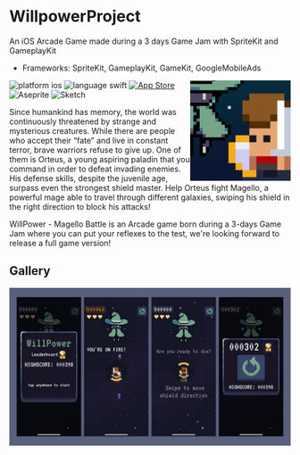 # WillpowerProject
An iOS Arcade Game made during a 3 days Game Jam with SpriteKit and GameplayKit
* Frameworks: SpriteKit, GameplayKit, GameKit, GoogleMobileAds
<img align="right" width="180" height="180" src="icone-AppStore.png">
<p align="left">
<img src="https://img.shields.io/badge/iOS-000000?style=for-the-badge&logo=ios&logoColor=white" alt= "platform ios"/> 
<img src="https://img.shields.io/badge/Swift-FA7343?style=for-the-badge&logo=swift&logoColor=white" alt= "language swift"/> 
<a href="https://apps.apple.com/it/app/willpower-magello-battle/id1615802592?l=en"><img src="https://img.shields.io/badge/AppStore-0D96F6?style=for-the-badge&logo=appstore&logoColor=white" alt= "App Store"/></a> 
<img src="https://img.shields.io/badge/Aseprite-7D929E?style=for-the-badge&logo=aseprite&logoColor=white" alt= "Aseprite"/> 
<img src="https://img.shields.io/badge/Sketch-FFB387?style=for-the-badge&logo=sketch&logoColor=black" alt= "Sketch"/> 
</p>

Since humankind has memory, the world was continuously threatened by strange and mysterious creatures. While there are people who accept their “fate” and live in constant terror, brave warriors refuse to give up.
One of them is Orteus, a young aspiring paladin that you command in order to defeat invading enemies. His defense skills, despite the juvenile age, surpass even the strongest shield master.
Help Orteus fight Magello, a powerful mage able to travel through different galaxies, swiping his shield in the right direction to block his attacks!

WillPower - Magello Battle is an Arcade game born during a 3-days Game Jam where you can put your reflexes to the test, we're looking forward to release a full game version!

## Gallery

<img src="prom.png">

